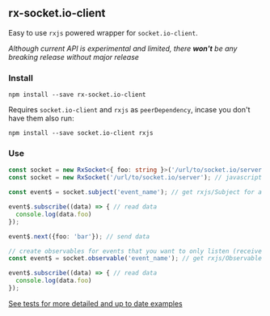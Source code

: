 ## rx-socket.io-client

Easy to use `rxjs` powered wrapper for `socket.io-client`.

*Although current API is experimental and limited, there __won't__ be any breaking release without major release*

### Install

`npm install --save rx-socket.io-client`

Requires `socket.io-client` and `rxjs` as `peerDependency`, incase you don't have them also run:

`npm install --save socket.io-client rxjs`

### Use

```typescript
const socket = new RxSocket<{ foo: string }>('/url/to/socket.io/server'); // typescript
const socket = new RxSocket('/url/to/socket.io/server'); // javascript 

const event$ = socket.subject('event_name'); // get rxjs/Subject for a specific event

event$.subscribe((data) => { // read data
  console.log(data.foo)
});

event$.next({foo: 'bar'}); // send data

// create observables for events that you want to only listen (receive data)
const event$ = socket.observable('event_name'); // get rxjs/Observable for a specific event

event$.subscribe((data) => { // read data
  console.log(data.foo)
});

```

[See tests for more detailed and up to date examples](./src/index.spec.ts)
